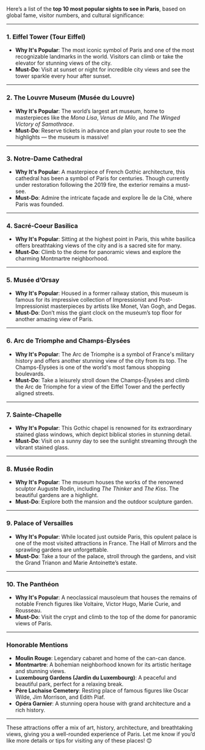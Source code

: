 Here’s a list of the **top 10 most popular sights to see in Paris**, based on global fame, visitor numbers, and cultural significance:

---

### **1. Eiffel Tower (Tour Eiffel)**
- **Why It's Popular**: The most iconic symbol of Paris and one of the most recognizable landmarks in the world. Visitors can climb or take the elevator for stunning views of the city.
- **Must-Do**: Visit at sunset or night for incredible city views and see the tower sparkle every hour after sunset.

---

### **2. The Louvre Museum (Musée du Louvre)**
- **Why It's Popular**: The world’s largest art museum, home to masterpieces like the *Mona Lisa*, *Venus de Milo*, and *The Winged Victory of Samothrace*.
- **Must-Do**: Reserve tickets in advance and plan your route to see the highlights — the museum is massive!

---

### **3. Notre-Dame Cathedral**
- **Why It's Popular**: A masterpiece of French Gothic architecture, this cathedral has been a symbol of Paris for centuries. Though currently under restoration following the 2019 fire, the exterior remains a must-see.
- **Must-Do**: Admire the intricate façade and explore Île de la Cité, where Paris was founded.

---

### **4. Sacré-Coeur Basilica**
- **Why It's Popular**: Sitting at the highest point in Paris, this white basilica offers breathtaking views of the city and is a sacred site for many.
- **Must-Do**: Climb to the dome for panoramic views and explore the charming Montmartre neighborhood.

---

### **5. Musée d’Orsay**
- **Why It's Popular**: Housed in a former railway station, this museum is famous for its impressive collection of Impressionist and Post-Impressionist masterpieces by artists like Monet, Van Gogh, and Degas.
- **Must-Do**: Don’t miss the giant clock on the museum’s top floor for another amazing view of Paris.

---

### **6. Arc de Triomphe and Champs-Élysées**
- **Why It's Popular**: The Arc de Triomphe is a symbol of France's military history and offers another stunning view of the city from its top. The Champs-Élysées is one of the world's most famous shopping boulevards.
- **Must-Do**: Take a leisurely stroll down the Champs-Élysées and climb the Arc de Triomphe for a view of the Eiffel Tower and the perfectly aligned streets.

---

### **7. Sainte-Chapelle**
- **Why It's Popular**: This Gothic chapel is renowned for its extraordinary stained glass windows, which depict biblical stories in stunning detail.
- **Must-Do**: Visit on a sunny day to see the sunlight streaming through the vibrant stained glass.

---

### **8. Musée Rodin**
- **Why It's Popular**: The museum houses the works of the renowned sculptor Auguste Rodin, including *The Thinker* and *The Kiss*. The beautiful gardens are a highlight.
- **Must-Do**: Explore both the mansion and the outdoor sculpture garden.

---

### **9. Palace of Versailles**
- **Why It's Popular**: While located just outside Paris, this opulent palace is one of the most visited attractions in France. The Hall of Mirrors and the sprawling gardens are unforgettable.
- **Must-Do**: Take a tour of the palace, stroll through the gardens, and visit the Grand Trianon and Marie Antoinette’s estate.

---

### **10. The Panthéon**
- **Why It's Popular**: A neoclassical mausoleum that houses the remains of notable French figures like Voltaire, Victor Hugo, Marie Curie, and Rousseau.
- **Must-Do**: Visit the crypt and climb to the top of the dome for panoramic views of Paris.

---

### Honorable Mentions
- **Moulin Rouge**: Legendary cabaret and home of the can-can dance.
- **Montmartre**: A bohemian neighborhood known for its artistic heritage and stunning views.
- **Luxembourg Gardens (Jardin du Luxembourg)**: A peaceful and beautiful park, perfect for a relaxing break.
- **Père Lachaise Cemetery**: Resting place of famous figures like Oscar Wilde, Jim Morrison, and Edith Piaf.
- **Opéra Garnier**: A stunning opera house with grand architecture and a rich history.

---

These attractions offer a mix of art, history, architecture, and breathtaking views, giving you a well-rounded experience of Paris. Let me know if you’d like more details or tips for visiting any of these places! 😊
